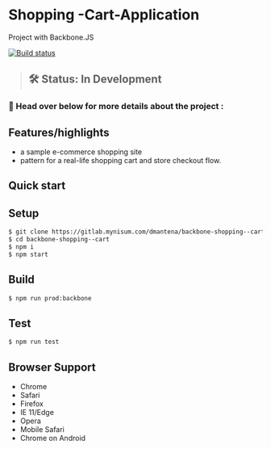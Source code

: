 # Shopping -Cart-Application
Project with Backbone.JS 

[![Build status](https://api.travis-ci.org/Polymer/pwa-starter-kit.svg?branch=master)](https://travis-ci.org/Polymer/pwa-starter-kit)
> ## 🛠 Status: In Development

### 📖 Head over below for more details about the project :


## Features/highlights

- a sample e-commerce shopping site
- pattern for a real-life shopping cart and store checkout flow.


## Quick start

## Setup
```bash
$ git clone https://gitlab.mynisum.com/dmantena/backbone-shopping--cart.git
$ cd backbone-shopping--cart
$ npm i
$ npm start
```

## Build
```bash
$ npm run prod:backbone
```

## Test 
```bash
$ npm run test
```

## Browser Support

- Chrome
- Safari
- Firefox
- IE 11/Edge
- Opera
- Mobile Safari
- Chrome on Android
